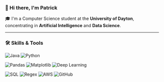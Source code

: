 ### 👋 Hi there, I'm Patrick

🎓 I'm a Computer Science student at the **University of Dayton**,  
concentrating in **Artificial Intelligence** and **Data Science**.

---

### 🛠️ Skills & Tools

<!-- Programming Languages -->
![Java](https://img.shields.io/badge/Java-007396?style=for-the-badge&logo=java&logoColor=white)
![Python](https://img.shields.io/badge/Python-3776AB?style=for-the-badge&logo=python&logoColor=white)

<!-- Data Science / AI -->
![Pandas](https://img.shields.io/badge/Pandas-150458?style=for-the-badge&logo=pandas&logoColor=white)
![Matplotlib](https://img.shields.io/badge/Matplotlib-11557C?style=for-the-badge&logo=matplotlib&logoColor=white)
![Deep Learning](https://img.shields.io/badge/Deep%20Learning-FF6F00?style=for-the-badge&logo=tensorflow&logoColor=white)

<!-- Tools -->
![SQL](https://img.shields.io/badge/SQL-336791?style=for-the-badge&logo=postgresql&logoColor=white)
![Regex](https://img.shields.io/badge/Regex-E10098?style=for-the-badge&logo=semantic-release&logoColor=white)
![AWS](https://img.shields.io/badge/AWS-232F3E?style=for-the-badge&logo=amazon-aws&logoColor=white)
![GitHub](https://img.shields.io/badge/GitHub-181717?style=for-the-badge&logo=github&logoColor=white)
